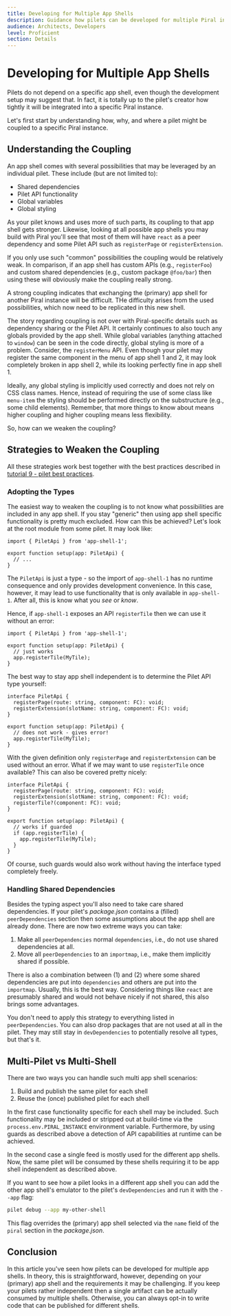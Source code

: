 ```yaml
---
title: Developing for Multiple App Shells
description: Guidance how pilets can be developed for multiple Piral instances.
audience: Architects, Developers
level: Proficient
section: Details
---
```


# Developing for Multiple App Shells

Pilets do not depend on a specific app shell, even though the development setup may suggest that. In fact, it is totally up to the pilet's creator how tightly it will be integrated into a specific Piral instance.

Let's first start by understanding how, why, and where a pilet might be coupled to a specific Piral instance.

## Understanding the Coupling

An app shell comes with several possibilities that may be leveraged by an individual pilet. These include (but are not limited to):

- Shared dependencies
- Pilet API functionality
- Global variables
- Global styling

As your pilet knows and uses more of such parts, its coupling to that app shell gets stronger. Likewise, looking at all possible app shells you may build with Piral you'll see that most of them will have `react` as a peer dependency and some Pilet API such as `registerPage` or `registerExtension`.

If you only use such "common" possibilities the coupling would be relatively weak. In comparison, if an app shell has custom APIs (e.g., `registerFoo`) and custom shared dependencies (e.g., custom package `@foo/bar`) then using these will obviously make the coupling really strong.

A strong coupling indicates that exchanging the (primary) app shell for another Piral instance will be difficult. THe difficulty arises from the used possibilities, which now need to be replicated in this new shell.

The story regarding coupling is not over with Piral-specific details such as dependency sharing or the Pilet API. It certainly continues to also touch any globals provided by the app shell. While global variables (anything attached to `window`) can be seen in the code directly, global styling is more of a problem. Consider, the `registerMenu` API. Even though your pilet may register the same component in the menu of app shell 1 and 2, it may look completely broken in app shell 2, while its looking perfectly fine in app shell 1.

Ideally, any global styling is implicitly used correctly and does not rely on CSS class names. Hence, instead of requiring the use of some class like `menu-item` the styling should be performed directly on the substructure (e.g., some child elements). Remember, that more things to know about means higher coupling and higher coupling means less flexibility.

So, how can we weaken the coupling?

## Strategies to Weaken the Coupling

All these strategies work best together with the best practices described in [tutorial 9 - pilet best practices](./09-pilet-best-practices.md).

### Adopting the Types

The easiest way to weaken the coupling is to not know what possibilities are included in any app shell. If you stay "generic" then using app shell specific functionality is pretty much excluded. How can this be achieved? Let's look at the root module from some pilet. It may look like:

```tsx
import { PiletApi } from 'app-shell-1';

export function setup(app: PiletApi) {
  // ...
}
```

The `PiletApi` is just a type - so the import of `app-shell-1` has no runtime consequence and only provides development convenience. In this case, however, it may lead to use functionality that is only available in `app-shell-1`. After all, this is know what you *see* or *know*.

Hence, if `app-shell-1` exposes an API `registerTile` then we can use it without an error:

```tsx
import { PiletApi } from 'app-shell-1';

export function setup(app: PiletApi) {
  // just works
  app.registerTile(MyTile);
}
```

The best way to stay app shell independent is to determine the Pilet API type yourself:

```tsx
interface PiletApi {
  registerPage(route: string, component: FC): void;
  registerExtension(slotName: string, component: FC): void;
}

export function setup(app: PiletApi) {
  // does not work - gives error!
  app.registerTile(MyTile);
}
```

With the given definition only `registerPage` and `registerExtension` can be used without an error. What if we may want to use `registerTile` once available? This can also be covered pretty nicely:

```tsx
interface PiletApi {
  registerPage(route: string, component: FC): void;
  registerExtension(slotName: string, component: FC): void;
  registerTile?(component: FC): void;
}

export function setup(app: PiletApi) {
  // works if guarded
  if (app.registerTile) {
    app.registerTile(MyTile);
  }
}
```

Of course, such guards would also work without having the interface typed completely freely.

### Handling Shared Dependencies

Besides the typing aspect you'll also need to take care shared dependencies. If your pilet's *package.json* contains a (filled) `peerDependencies` section then some assumptions about the app shell are already done. There are now two extreme ways you can take:

1. Make all `peerDependencies` normal `dependencies`, i.e., do not use shared dependencies at all.
2. Move all `peerDependencies` to an `importmap`, i.e., make them implicitly shared if possible.

There is also a combination between (1) and (2) where some shared dependencies are put into `dependencies` and others are put into the `importmap`. Usually, this is the best way. Considering things like `react` are presumably shared and would not behave nicely if not shared, this also brings some advantages.

You don't need to apply this strategy to everything listed in `peerDependencies`. You can also drop packages that are not used at all in the pilet. They may still stay in `devDependencies` to potentially resolve all types, but that's it.

## Multi-Pilet vs Multi-Shell

There are two ways you can handle such multi app shell scenarios:

1. Build and publish the same pilet for each shell
2. Reuse the (once) published pilet for each shell

In the first case functionality specific for each shell may be included. Such functionality may be included or stripped out at build-time via the `process.env.PIRAL_INSTANCE` environment variable. Furthermore, by using guards as described above a detection of API capabilities at runtime can be achieved.

In the second case a single feed is mostly used for the different app shells. Now, the same pilet will be consumed by these shells requiring it to be app shell independent as described above.

If you want to see how a pilet looks in a different app shell you can add the other app shell's emulator to the pilet's `devDependencies` and run it with the `--app` flag:

```sh
pilet debug --app my-other-shell
```

This flag overrides the (primary) app shell selected via the `name` field of the `piral` section in the *package.json*.

## Conclusion

In this article you've seen how pilets can be developed for multiple app shells. In theory, this is straightforward, however, depending on your (primary) app shell and the requirements it may be challenging. If you keep your pilets rather independent then a single artifact can be actually consumed by multiple shells. Otherwise, you can always opt-in to write code that can be published for different shells.

